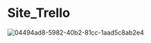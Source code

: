 # Site_Trello
![04494ad8-5982-40b2-81cc-1aad5c8ab2e4](https://user-images.githubusercontent.com/112776793/191130146-c7dd600d-8090-4222-8942-5428d3104e98.gif)

